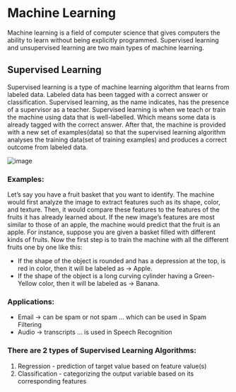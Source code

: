# Machine Learning
Machine learning is a field of computer science that gives computers the ability to learn without being explicitly programmed. Supervised learning and unsupervised learning are two main types of machine learning.

## Supervised Learning
Supervised learning is a type of machine learning algorithm that learns from labeled data. Labeled data has been tagged with a correct answer or classification.
Supervised learning, as the name indicates, has the presence of a supervisor as a teacher. Supervised learning is when we teach or train the machine using data that is well-labelled. Which means some data is already tagged with the correct answer.
After that, the machine is provided with a new set of examples(data) so that the supervised learning algorithm analyses the training data(set of training examples) and produces a correct outcome from labeled data.

![image](https://github.com/vishnuprasad2004/machine-learning/assets/116942066/5b4a00d6-ec1e-457c-b96e-bd9b4c593484)

### Examples:
Let’s say you have a fruit basket that you want to identify. The machine would first analyze the image to extract features such as its shape, color, and texture. 
Then, it would compare these features to the features of the fruits it has already learned about. If the new image’s features are most similar to those of an apple, the machine would predict that the fruit is an 
apple. For instance, suppose you are given a basket filled with different kinds of fruits. Now the first step is to train the machine with all the different fruits one by one like this: 
* If the shape of the object is rounded and has a depression at the top, is red in color, then it will be labeled as  &RightArrow; Apple.
* If the shape of the object is a long curving cylinder having a Green-Yellow color, then it will be labeled as &RightArrow; Banana. 

### Applications:
* Email &RightArrow; can be spam or not spam ... which can be used in Spam Filtering
* Audio &RightArrow; transcripts ... is used in Speech Recognition

### There are 2 types of Supervised Learning Algorithms:
1. Regression - prediction of target value based on feature value(s)
2. Classification - categorizing the output variable based on its corresponding features

